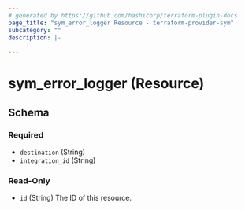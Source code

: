 ```yaml
---
# generated by https://github.com/hashicorp/terraform-plugin-docs
page_title: "sym_error_logger Resource - terraform-provider-sym"
subcategory: ""
description: |-
  
---
```


# sym_error_logger (Resource)





<!-- schema generated by tfplugindocs -->
## Schema

### Required

- `destination` (String)
- `integration_id` (String)

### Read-Only

- `id` (String) The ID of this resource.


